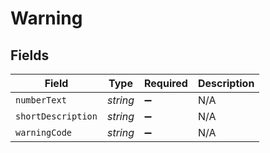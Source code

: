 # Warning


## Fields

| Field              | Type               | Required           | Description        |
| ------------------ | ------------------ | ------------------ | ------------------ |
| `numberText`       | *string*           | :heavy_minus_sign: | N/A                |
| `shortDescription` | *string*           | :heavy_minus_sign: | N/A                |
| `warningCode`      | *string*           | :heavy_minus_sign: | N/A                |